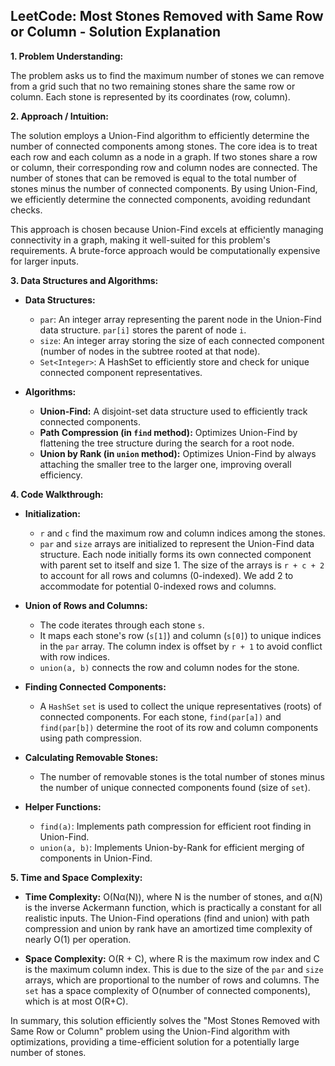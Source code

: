 ## LeetCode: Most Stones Removed with Same Row or Column - Solution Explanation

**1. Problem Understanding:**

The problem asks us to find the maximum number of stones we can remove from a grid such that no two remaining stones share the same row or column.  Each stone is represented by its coordinates (row, column).

**2. Approach / Intuition:**

The solution employs a Union-Find algorithm to efficiently determine the number of connected components among stones.  The core idea is to treat each row and each column as a node in a graph.  If two stones share a row or column, their corresponding row and column nodes are connected.  The number of stones that can be removed is equal to the total number of stones minus the number of connected components.  By using Union-Find, we efficiently determine the connected components, avoiding redundant checks.

This approach is chosen because Union-Find excels at efficiently managing connectivity in a graph, making it well-suited for this problem's requirements.  A brute-force approach would be computationally expensive for larger inputs.


**3. Data Structures and Algorithms:**

* **Data Structures:**
    * `par`: An integer array representing the parent node in the Union-Find data structure.  `par[i]` stores the parent of node `i`.
    * `size`: An integer array storing the size of each connected component (number of nodes in the subtree rooted at that node).
    * `Set<Integer>`:  A HashSet to efficiently store and check for unique connected component representatives.

* **Algorithms:**
    * **Union-Find:**  A disjoint-set data structure used to efficiently track connected components.
    * **Path Compression (in `find` method):** Optimizes Union-Find by flattening the tree structure during the search for a root node.
    * **Union by Rank (in `union` method):** Optimizes Union-Find by always attaching the smaller tree to the larger one, improving overall efficiency.


**4. Code Walkthrough:**

* **Initialization:**
    * `r` and `c` find the maximum row and column indices among the stones.
    * `par` and `size` arrays are initialized to represent the Union-Find data structure. Each node initially forms its own connected component with parent set to itself and size 1.  The size of the arrays is `r + c + 2` to account for all rows and columns (0-indexed).  We add 2 to accommodate for potential 0-indexed rows and columns.

* **Union of Rows and Columns:**
    * The code iterates through each stone `s`.
    * It maps each stone's row (`s[1]`) and column (`s[0]`) to unique indices in the `par` array.  The column index is offset by `r + 1` to avoid conflict with row indices.
    * `union(a, b)` connects the row and column nodes for the stone.

* **Finding Connected Components:**
    * A `HashSet` `set` is used to collect the unique representatives (roots) of connected components.  For each stone, `find(par[a])` and `find(par[b])` determine the root of its row and column components using path compression.

* **Calculating Removable Stones:**
    * The number of removable stones is the total number of stones minus the number of unique connected components found (size of `set`).

* **Helper Functions:**
    * `find(a)`: Implements path compression for efficient root finding in Union-Find.
    * `union(a, b)`: Implements Union-by-Rank for efficient merging of components in Union-Find.

**5. Time and Space Complexity:**

* **Time Complexity:** O(Nα(N)), where N is the number of stones, and α(N) is the inverse Ackermann function, which is practically a constant for all realistic inputs.  The Union-Find operations (find and union) with path compression and union by rank have an amortized time complexity of nearly O(1) per operation.

* **Space Complexity:** O(R + C), where R is the maximum row index and C is the maximum column index. This is due to the size of the `par` and `size` arrays, which are proportional to the number of rows and columns.  The `set` has a space complexity of O(number of connected components), which is at most O(R+C).


In summary, this solution efficiently solves the "Most Stones Removed with Same Row or Column" problem using the Union-Find algorithm with optimizations, providing a time-efficient solution for a potentially large number of stones.
